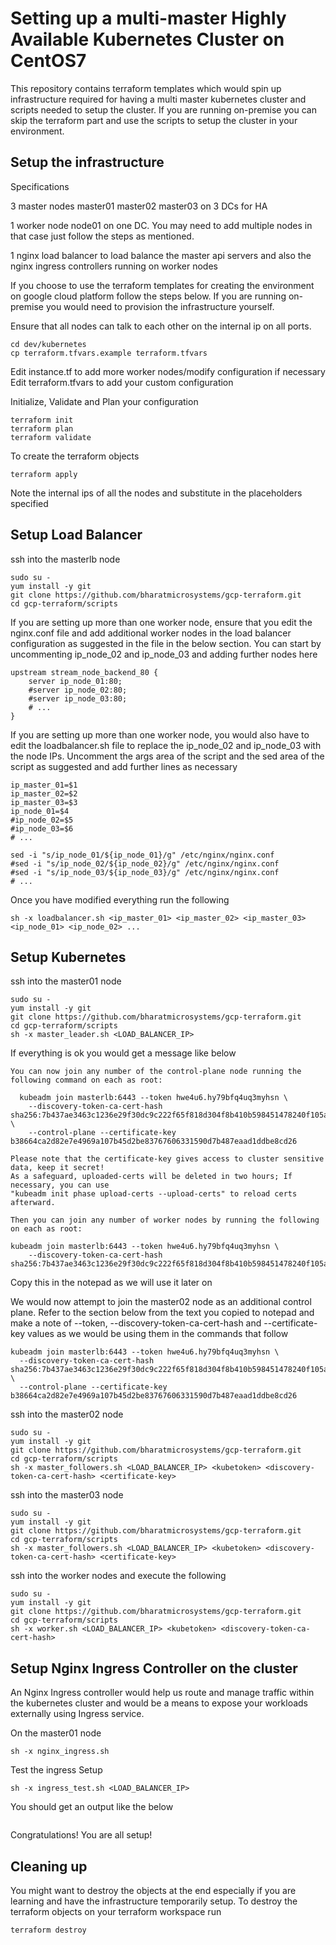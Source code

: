 # Setting up a multi-master Highly Available Kubernetes Cluster on CentOS7
This repository contains terraform templates which would spin up infrastructure required for having a multi master kubernetes cluster and scripts needed to setup the cluster. If you are running on-premise you can skip the terraform part and use the scripts to setup the cluster in your environment.

## Setup the infrastructure
Specifications

3 master nodes master01 master02 master03 on 3 DCs for HA

1 worker node node01 on one DC. You may need to add multiple nodes in that case just follow the steps as mentioned.

1 nginx load balancer to load balance the master api servers and also the nginx ingress controllers running on worker nodes

If you choose to use the terraform templates for creating the environment on google cloud platform follow the steps below. If you are running on-premise you would need to provision the infrastructure yourself.

Ensure that all nodes can talk to each other on the internal ip on all ports.
```
cd dev/kubernetes
cp terraform.tfvars.example terraform.tfvars
```
Edit instance.tf to add more worker nodes/modify configuration if necessary
Edit terraform.tfvars to add your custom configuration

Initialize, Validate and Plan your configuration
```
terraform init
terraform plan
terraform validate
```

To create the terraform objects
```
terraform apply
```
Note the internal ips of all the nodes and substitute in the placeholders specified

## Setup Load Balancer

ssh into the masterlb node
```
sudo su -
yum install -y git
git clone https://github.com/bharatmicrosystems/gcp-terraform.git
cd gcp-terraform/scripts
```
If you are setting up more than one worker node, ensure that you edit the nginx.conf file and add additional worker nodes in the load balancer configuration as suggested in the file in the below section. You can start by uncommenting ip_node_02 and ip_node_03 and adding further nodes here
```
upstream stream_node_backend_80 {
    server ip_node_01:80;
    #server ip_node_02:80;
    #server ip_node_03:80;
    # ...
}
```
If you are setting up more than one worker node, you would also have to edit the loadbalancer.sh file to replace the ip_node_02 and ip_node_03 with the node IPs. Uncomment the args area of the script and the sed area of the script as suggested and add further lines as necessary
```
ip_master_01=$1
ip_master_02=$2
ip_master_03=$3
ip_node_01=$4
#ip_node_02=$5
#ip_node_03=$6
# ...

sed -i "s/ip_node_01/${ip_node_01}/g" /etc/nginx/nginx.conf
#sed -i "s/ip_node_02/${ip_node_02}/g" /etc/nginx/nginx.conf
#sed -i "s/ip_node_03/${ip_node_03}/g" /etc/nginx/nginx.conf
# ...
```
Once you have modified everything run the following
```
sh -x loadbalancer.sh <ip_master_01> <ip_master_02> <ip_master_03> <ip_node_01> <ip_node_02> ...
```
## Setup Kubernetes
ssh into the master01 node
```
sudo su -
yum install -y git
git clone https://github.com/bharatmicrosystems/gcp-terraform.git
cd gcp-terraform/scripts
sh -x master_leader.sh <LOAD_BALANCER_IP>
```
If everything is ok you would get a message like below
```
You can now join any number of the control-plane node running the following command on each as root:

  kubeadm join masterlb:6443 --token hwe4u6.hy79bfq4uq3myhsn \
    --discovery-token-ca-cert-hash sha256:7b437ae3463c1236e29f30dc9c222f65f818d304f8b410b598451478240f105a \
    --control-plane --certificate-key b38664ca2d82e7e4969a107b45d2be83767606331590d7b487eaad1ddbe8cd26

Please note that the certificate-key gives access to cluster sensitive data, keep it secret!
As a safeguard, uploaded-certs will be deleted in two hours; If necessary, you can use
"kubeadm init phase upload-certs --upload-certs" to reload certs afterward.

Then you can join any number of worker nodes by running the following on each as root:

kubeadm join masterlb:6443 --token hwe4u6.hy79bfq4uq3myhsn \
    --discovery-token-ca-cert-hash sha256:7b437ae3463c1236e29f30dc9c222f65f818d304f8b410b598451478240f105a
```
Copy this in the notepad as we will use it later on

We would now attempt to join the master02 node as an additional control plane. Refer to the section below from the text you copied to notepad and make a note of --token,  --discovery-token-ca-cert-hash and --certificate-key values as we would be using them in the commands that follow
```
kubeadm join masterlb:6443 --token hwe4u6.hy79bfq4uq3myhsn \
  --discovery-token-ca-cert-hash sha256:7b437ae3463c1236e29f30dc9c222f65f818d304f8b410b598451478240f105a \
  --control-plane --certificate-key b38664ca2d82e7e4969a107b45d2be83767606331590d7b487eaad1ddbe8cd26
```
ssh into the master02 node
```
sudo su -
yum install -y git
git clone https://github.com/bharatmicrosystems/gcp-terraform.git
cd gcp-terraform/scripts
sh -x master_followers.sh <LOAD_BALANCER_IP> <kubetoken> <discovery-token-ca-cert-hash> <certificate-key>
```
ssh into the master03 node
```
sudo su -
yum install -y git
git clone https://github.com/bharatmicrosystems/gcp-terraform.git
cd gcp-terraform/scripts
sh -x master_followers.sh <LOAD_BALANCER_IP> <kubetoken> <discovery-token-ca-cert-hash> <certificate-key>
```
ssh into the worker nodes and execute the following
```
sudo su -
yum install -y git
git clone https://github.com/bharatmicrosystems/gcp-terraform.git
cd gcp-terraform/scripts
sh -x worker.sh <LOAD_BALANCER_IP> <kubetoken> <discovery-token-ca-cert-hash>
```
## Setup Nginx Ingress Controller on the cluster
An Nginx Ingress controller would help us route and manage traffic within the kubernetes cluster and would be a means to expose your workloads externally using Ingress service.

On the master01 node
```
sh -x nginx_ingress.sh
```
Test the ingress Setup
```
sh -x ingress_test.sh <LOAD_BALANCER_IP>
```
You should get an output like the below
```

```
Congratulations! You are all setup!

## Cleaning up
You might want to destroy the objects at the end especially if you are learning and have the infrastructure temporarily setup. To destroy the terraform objects on your terraform workspace run
```
terraform destroy
```
